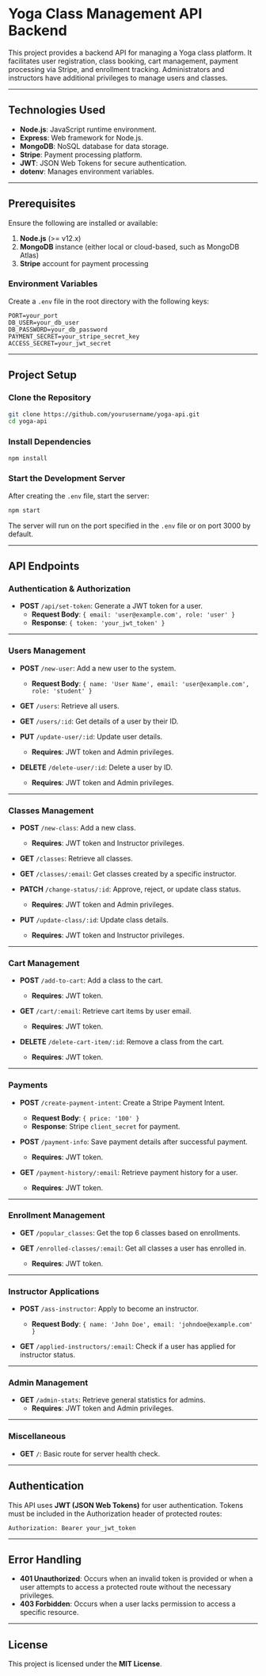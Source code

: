 
# Yoga Class Management API Backend

This project provides a backend API for managing a Yoga class platform. It facilitates user registration, class booking, cart management, payment processing via Stripe, and enrollment tracking. Administrators and instructors have additional privileges to manage users and classes.

---

## Technologies Used

- **Node.js**: JavaScript runtime environment.
- **Express**: Web framework for Node.js.
- **MongoDB**: NoSQL database for data storage.
- **Stripe**: Payment processing platform.
- **JWT**: JSON Web Tokens for secure authentication.
- **dotenv**: Manages environment variables.

---

## Prerequisites

Ensure the following are installed or available:

1. **Node.js** (>= v12.x)
2. **MongoDB** instance (either local or cloud-based, such as MongoDB Atlas)
3. **Stripe** account for payment processing

### Environment Variables

Create a `.env` file in the root directory with the following keys:

```plaintext
PORT=your_port
DB_USER=your_db_user
DB_PASSWORD=your_db_password
PAYMENT_SECRET=your_stripe_secret_key
ACCESS_SECRET=your_jwt_secret
```

---

## Project Setup

### Clone the Repository

```bash
git clone https://github.com/yourusername/yoga-api.git
cd yoga-api
```

### Install Dependencies

```bash
npm install
```

### Start the Development Server

After creating the `.env` file, start the server:

```bash
npm start
```

The server will run on the port specified in the `.env` file or on port 3000 by default.

---

## API Endpoints

### Authentication & Authorization

- **POST** `/api/set-token`: Generate a JWT token for a user.
  - **Request Body**: `{ email: 'user@example.com', role: 'user' }`
  - **Response**: `{ token: 'your_jwt_token' }`

---

### Users Management

- **POST** `/new-user`: Add a new user to the system.
  - **Request Body**: `{ name: 'User Name', email: 'user@example.com', role: 'student' }`

- **GET** `/users`: Retrieve all users.

- **GET** `/users/:id`: Get details of a user by their ID.

- **PUT** `/update-user/:id`: Update user details.
  - **Requires**: JWT token and Admin privileges.

- **DELETE** `/delete-user/:id`: Delete a user by ID.
  - **Requires**: JWT token and Admin privileges.

---

### Classes Management

- **POST** `/new-class`: Add a new class.
  - **Requires**: JWT token and Instructor privileges.

- **GET** `/classes`: Retrieve all classes.

- **GET** `/classes/:email`: Get classes created by a specific instructor.

- **PATCH** `/change-status/:id`: Approve, reject, or update class status.
  - **Requires**: JWT token and Admin privileges.

- **PUT** `/update-class/:id`: Update class details.
  - **Requires**: JWT token and Instructor privileges.

---

### Cart Management

- **POST** `/add-to-cart`: Add a class to the cart.
  - **Requires**: JWT token.

- **GET** `/cart/:email`: Retrieve cart items by user email.
  - **Requires**: JWT token.

- **DELETE** `/delete-cart-item/:id`: Remove a class from the cart.
  - **Requires**: JWT token.

---

### Payments

- **POST** `/create-payment-intent`: Create a Stripe Payment Intent.
  - **Request Body**: `{ price: '100' }`
  - **Response**: Stripe `client_secret` for payment.

- **POST** `/payment-info`: Save payment details after successful payment.
  - **Requires**: JWT token.

- **GET** `/payment-history/:email`: Retrieve payment history for a user.
  - **Requires**: JWT token.

---

### Enrollment Management

- **GET** `/popular_classes`: Get the top 6 classes based on enrollments.

- **GET** `/enrolled-classes/:email`: Get all classes a user has enrolled in.
  - **Requires**: JWT token.

---

### Instructor Applications

- **POST** `/ass-instructor`: Apply to become an instructor.
  - **Request Body**: `{ name: 'John Doe', email: 'johndoe@example.com' }`

- **GET** `/applied-instructors/:email`: Check if a user has applied for instructor status.

---

### Admin Management

- **GET** `/admin-stats`: Retrieve general statistics for admins.
  - **Requires**: JWT token and Admin privileges.

---

### Miscellaneous

- **GET** `/`: Basic route for server health check.

---

## Authentication

This API uses **JWT (JSON Web Tokens)** for user authentication. Tokens must be included in the Authorization header of protected routes:

```plaintext
Authorization: Bearer your_jwt_token
```

---

## Error Handling

- **401 Unauthorized**: Occurs when an invalid token is provided or when a user attempts to access a protected route without the necessary privileges.
- **403 Forbidden**: Occurs when a user lacks permission to access a specific resource.

---

## License

This project is licensed under the **MIT License**.
